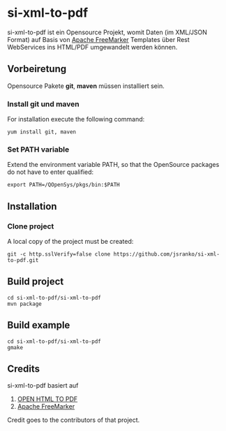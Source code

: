 # si-xml-to-pdf
si-xml-to-pdf ist ein Opensource Projekt, womit Daten (im XML/JSON Format) auf Basis von [Apache FreeMarker](https://freemarker.apache.org "Apache FreeMarker") Templates über Rest WebServices ins HTML/PDF umgewandelt werden können.

## Vorbeiretung
Opensource Pakete **git**, **maven** müssen installiert sein.

### Install git und maven
For installation execute the following command:
```
yum install git, maven
```

### Set PATH variable
Extend the environment variable PATH, so that the OpenSource packages do not have to enter qualified:
```
export PATH=/QOpenSys/pkgs/bin:$PATH
```

## Installation

### Clone project
A local copy of the project must be created:
```
git -c http.sslVerify=false clone https://github.com/jsranko/si-xml-to-pdf.git
```

## Build project

```
cd si-xml-to-pdf/si-xml-to-pdf
mvn package
```

## Build example

```
cd si-xml-to-pdf/si-xml-to-pdf
gmake
```

## Credits
si-xml-to-pdf basiert auf
1. [OPEN HTML TO PDF](https://github.com/danfickle/openhtmltopdf)
2. [Apache FreeMarker](https://github.com/apache/freemarker)

Credit goes to the contributors of that project.
